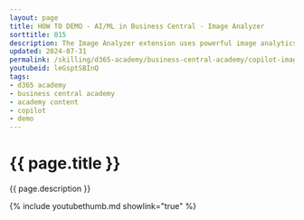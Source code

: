 ```yaml
---
layout: page
title: HOW TO DEMO - AI/ML in Business Central - Image Analyzer
sorttitle: 015
description: The Image Analyzer extension uses powerful image analytics provided by the Computer Vision API for Azure Cognitive Services to detect attributes in the images that you import for items and contact persons, so you can easily review and assign them. For items, attributes could be whether the item is a table or a car, and whether it is red or blue. For contact persons, attributes can be gender or age.
updated: 2024-07-31
permalink: /skilling/d365-academy/business-central-academy/copilot-imageanalyzer
youtubeid: leGsptSBInQ
tags: 
- d365 academy
- business central academy
- academy content
- copilot
- demo
---
```


# {{ page.title }}

{{ page.description }}

{% include youtubethumb.md showlink="true" %}
